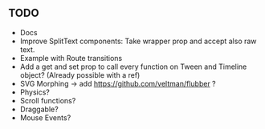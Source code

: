 ## TODO

* Docs
* Improve SplitText components: Take wrapper prop and accept also raw text.
* Example with Route transitions
* Add a get and set prop to call every function on Tween and Timeline object? (Already possible with a ref)
* SVG Morphing -> add https://github.com/veltman/flubber ?
* Physics?
* Scroll functions?
* Draggable?
* Mouse Events?
